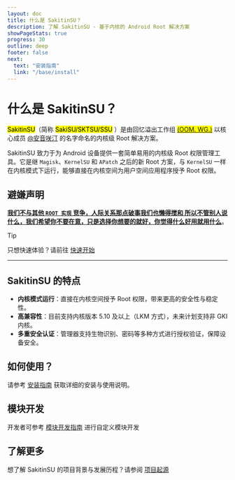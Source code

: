 ```yaml
---
layout: doc
title: 什么是 SakitinSU？
description: 了解 SakitinSU - 基于内核的 Android Root 解决方案
showPageStats: true
progress: 30
outline: deep
footer: false
next:
  text: "安装指南"
  link: "/base/install"
---
```


# 什么是 SakitinSU？

<mark>SakitinSU</mark>（简称 <mark>SakiSU/SKTSU/SSU</mark>
）是由回忆溢出工作组 <mark>[(OOM. WG.)](https://oom-wg.dev)</mark> 以核心成员 [@安音咲汀](https://github.com/TianwanTW)
的名字命名的内核级 Root 解决方案。

SakitinSU 致力于为 Android 设备提供一套简单易用的内核级 Root 权限管理工具。它是继 `Magisk`、`KernelSU` 和 `APatch` 之后的新
Root 方案，与 `KernelSU` 一样在内核模式下运行，能够直接在内核空间为用户空间应用程序授予 Root 权限。

## 避嫌声明

<u>**我们不与其他 `ROOT 实现` 竞争，人际关系那点破事我们也懒得搅和
所以不管别人说什么，我们希望你不要在意，只是选择你想要的就好，你觉得什么好用就用什么**</u>。

> [!TIP]
> 只想快速体验？请前往 [快速开始](install)

---

## SakitinSU 的特点

- **内核模式运行**：直接在内核空间授予 Root 权限，带来更高的安全性与稳定性。
- **高兼容性**：目前支持内核版本 5.10 及以上（LKM 方式），未来计划支持非 GKI 内核。
- **多重安全认证**：管理器支持生物识别、密码等多种方式进行授权验证，保障设备安全。

## 如何使用？

请参考 [安装指南](install) 获取详细的安装与使用说明。

## 模块开发

开发者可参考 [模块开发指南](../dev/module) 进行自定义模块开发

## 了解更多

想了解 SakitinSU 的项目背景与发展历程？请参阅 [项目起源](../ssu/origin)
